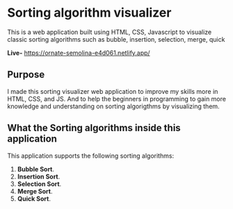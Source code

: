 # Sorting algorithm visualizer

This is a web application built using HTML, CSS, Javascript to visualize classic sorting algorithms such as bubble, insertion, selection, merge, quick 

**Live-** https://ornate-semolina-e4d061.netlify.app/

## Purpose

I made this sorting visualizer web application to improve my skills more in
HTML, CSS, and JS. And to help the beginners in programming to gain more knowledge and understanding on sorting algorigthms by visualizing them.

## What the Sorting algorithms inside this application

This application supports the following sorting algorithms:

1. **Bubble Sort**.
2. **Insertion Sort**.
3. **Selection Sort**.
4. **Merge Sort**.
5. **Quick Sort**.
